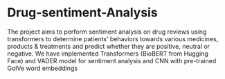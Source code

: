 # Drug-sentiment-Analysis

The project aims to perform sentiment analysis on drug reviews using transformers to determine patients' behaviors towards various  medicines, products & treatments and predict whether they are positive, neutral or negative. We have implemented Transformers (BioBERT from Hugging Face) and VADER model for sentiment analysis and 
CNN with pre-trained GolVe word embeddings
